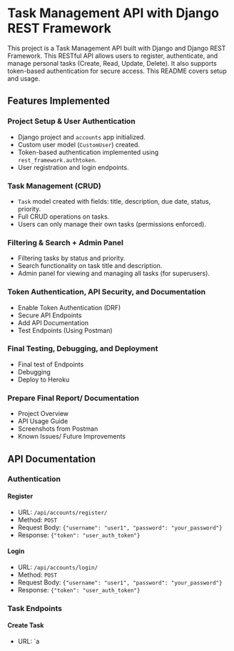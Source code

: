 # Task Management API with Django REST Framework

This project is a Task Management API built with Django and Django REST Framework. This RESTful API allows users to register, authenticate, and manage personal tasks (Create, Read, Update, Delete). It also supports token-based authentication for secure access. This README covers setup and usage.

## Features Implemented

###  Project Setup & User Authentication
- Django project and `accounts` app initialized.
- Custom user model (`CustomUser`) created.
- Token-based authentication implemented using `rest_framework.authtoken`.
- User registration and login endpoints.

###  Task Management (CRUD)
- `Task` model created with fields: title, description, due date, status, priority.
- Full CRUD operations on tasks.
- Users can only manage their own tasks (permissions enforced).

###  Filtering & Search + Admin Panel
- Filtering tasks by status and priority.
- Search functionality on task title and description.
- Admin panel for viewing and managing all tasks (for superusers).

###  Token Authentication, API Security, and Documentation
- Enable Token Authentication (DRF)
- Secure API Endpoints
- Add API Documentation
- Test Endpoints (Using Postman)

### Final Testing, Debugging, and Deployment
- Final test of Endpoints
- Debugging
- Deploy to Heroku

### Prepare Final Report/ Documentation
- Project Overview
- API Usage Guide
- Screenshots from Postman
- Known Issues/ Future Improvements

## API Documentation

### Authentication
#### Register
- URL: `/api/accounts/register/`
- Method: `POST`
- Request Body: `{"username": "user1", "password": "your_password"}`
- Response: `{"token": "user_auth_token"}`

#### Login
- URL: `/api/accounts/login/`
- Method: `POST`
- Request Body: `{"username": "user1", "password": "your_password"}`
- Response: `{"token": "user_auth_token"}`

### Task Endpoints
#### Create Task
- URL: `a

